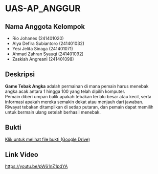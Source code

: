 # UAS-AP_ANGGUR

## Nama Anggota Kelompok
- Rio Johanes (241401020)  
- Alya Defira Subiantoro (241401032)  
- Yesi Jelita Sinaga (241401071)  
- Ahmad Zahran Syauqi (241401092)  
- Zaskiah Angreani (241401098)  

## Deskripsi
**Game Tebak Angka** adalah permainan di mana pemain harus menebak angka acak antara 1 hingga 100 yang telah dipilih komputer.  
Pemain diberi umpan balik apakah tebakan terlalu besar atau kecil, serta informasi apakah mereka semakin dekat atau menjauh dari jawaban.  
Riwayat tebakan ditampilkan di setiap putaran, dan pemain dapat memilih untuk bermain ulang setelah berhasil menebak.

## Bukti
[Klik untuk melihat file bukti (Google Drive)](https://drive.google.com/file/d/17j80Z62G_bdHY-M-RhRzbqoYBL3Grtku/view?usp=sharing)

## Link Video
https://youtu.be/pW61nZ1pdYA

